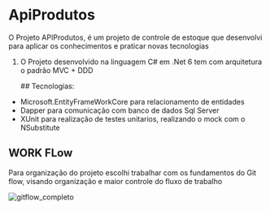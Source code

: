 # ApiProdutos

<p>O Projeto APIProdutos, é um projeto de controle de estoque que desenvolvi para aplicar os conhecimentos e praticar novas tecnologias </p>

<ol>
  <li> O Projeto desenvolvido na linguagem C# em .Net 6 tem com arquitetura o padrão MVC + DDD </li>
</ol>
<ul>
  <P>
    ## Tecnologias:  
    <li> Microsoft.EntityFrameWorkCore para relacionamento de entidades</li>
  <li>Dapper para comunicação com banco de dados Sql Server</li>
  <li>XUnit para realização de testes unitarios, realizando o mock com o NSubstitute
  </p>
</ul>

   ## WORK FLow  
  <p> Para organização do projeto escolhi trabalhar com os fundamentos do Git flow, visando organização e maior controle do fluxo de trabalho <br>
   </p>

   ![gitflow_completo](https://github.com/VladNeres/ApiProdutos/assets/92832133/16d2c286-9999-4393-a6a9-52a0ceef28a3)

